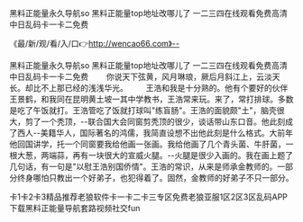 黑料正能量永久导航so
黑料正能量top地址改哪儿了
一二三四在线观看免费高清
中日乱码卡一卡二免费


《最/新/观/看/入/口👉http://wencao66.com》--

黑料正能量永久导航so
黑料正能量top地址改哪儿了
一二三四在线观看免费高清
中日乱码卡一卡二免费
　　你说天下弦黄，风月琳琅，厥后月斜江上，云淡天长。却比不上那已经的浅浅华光。
　　王浩和我是十分熟的。他有个要好的伙伴王景鹤，和我同在昆明黄土坡一其中学教书，王浩常来玩。来了，常打排球。多数是吃了午饭就打。王浩管吃了饭就打球叫"练盲肠"。王浩的面貌颇"土"，脑壳很大，剪了一个秃顶，--联合国大会同窗剪秃顶的很少，谈话带山东口音。他此刻成了西人--美籍华人，国际著名的鸿儒，我简直设想不出他此刻是什么格式。大前年他回国讲学，托一个同窗要我给他画一张画。我给他画了几个青头菌、牛肝菌，一根大葱，两端蒜，再有一块很大的宣威火腿。--火腿是很少入画的。我在画上题了几句话，有一句是"以慰王浩别国侨情"。王浩的常识，从来是师承金教师的。一部分终身哪怕只教出一个好弟子，也犯得着了。固然，金教师的好弟子不只一部分。





卡1卡2卡3精品推荐老狼软件卡一卡二卡三专区免费老狼亚服1区2区3区乱码APP下载黑料正能量导航套路视频社交fun
